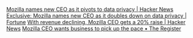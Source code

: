 
[Mozilla names new CEO as it pivots to data privacy | Hacker News](https://news.ycombinator.com/item?id=39302744)
[Exclusive: Mozilla names new CEO as it doubles down on data privacy  | Fortune](https://fortune.com/2024/02/08/mozilla-firefox-ceo-laura-chambers-mitchell-baker-leadership-transition/)
[With revenue declining, Mozilla CEO gets a 20% raise | Hacker News](https://news.ycombinator.com/item?id=38849580)
[Mozilla CEO wants business to pick up the pace • The Register](https://www.theregister.com/2024/01/02/mozilla_in_2024_ai_privacy/)
